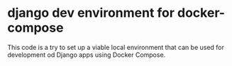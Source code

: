 django dev environment for docker-compose
=========================================
This code is a try to set up a viable local environment that can be used for
development od Django apps using Docker Compose.
